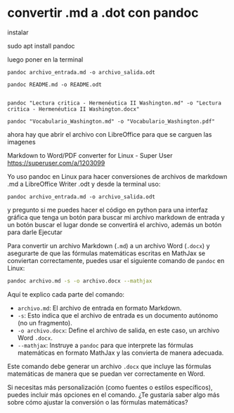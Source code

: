 
# convertir .md a .dot con pandoc


instalar

sudo apt install pandoc

luego poner en la terminal


    pandoc archivo_entrada.md -o archivo_salida.odt

    pandoc README.md -o README.odt


    pandoc "Lectura critica - Hermenéutica II Washington.md" -o "Lectura critica - Hermenéutica II Washington.docx"

    pandoc "Vocabulario_Washington.md" -o "Vocabulario_Washington.pdf"

ahora hay que abrir el archivo con LibreOffice para que se carguen las imagenes


Markdown to Word/PDF converter for Linux - Super User
https://superuser.com/a/1203099


Yo uso pandoc en Linux para hacer conversiones de archivos de markdown .md a LibreOffice Writer .odt y desde la terminal uso:

    pandoc archivo_entrada.md -o archivo_salida.odt

y pregunto si me puedes hacer el código en python para una interfaz gráfica que tenga un botón para buscar mi archivo markdown de entrada y un botón buscar el lugar donde se convertirá el archivo, además un botón para darle Ejecutar




Para convertir un archivo Markdown (`.md`) a un archivo Word (`.docx`) y asegurarte de que las fórmulas matemáticas escritas en MathJax se conviertan correctamente, puedes usar el siguiente comando de `pandoc` en Linux:

```bash
pandoc archivo.md -s -o archivo.docx --mathjax
```

Aquí te explico cada parte del comando:

- `archivo.md`: El archivo de entrada en formato Markdown.
- `-s`: Esto indica que el archivo de entrada es un documento autónomo (no un fragmento).
- `-o archivo.docx`: Define el archivo de salida, en este caso, un archivo Word `.docx`.
- `--mathjax`: Instruye a `pandoc` para que interprete las fórmulas matemáticas en formato MathJax y las convierta de manera adecuada.

Este comando debe generar un archivo `.docx` que incluye las fórmulas matemáticas de manera que se puedan ver correctamente en Word.

Si necesitas más personalización (como fuentes o estilos específicos), puedes incluir más opciones en el comando. ¿Te gustaría saber algo más sobre cómo ajustar la conversión o las fórmulas matemáticas?